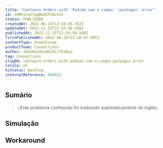 ```yaml
---
title: "Centauro Orders with 'Pedido sem o campo: 'packages' error"
id: 1HMhinuVlggWwQZPuNchiX
status: PUBLISHED
createdAt: 2022-06-24T13:10:45.752Z
updatedAt: 2022-11-25T21:55:50.588Z
publishedAt: 2022-11-25T21:55:50.588Z
firstPublishedAt: 2022-06-24T13:10:47.095Z
contentType: knownIssue
productTeam: Connections
author: 2mXZkbi0oi061KicTExNjo
tag: Connections
slugEN: centauro-orders-with-pedido-sem-o-campo-packages-error
locale: pt
kiStatus: Backlog
internalReference: 604422
---
```


## Sumário

>ℹ️ Este problema conhecido foi traduzido automaticamente do inglês.



## Simulação



## Workaround



